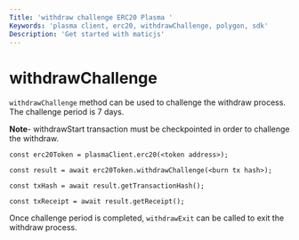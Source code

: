 ```yaml
---
Title: 'withdraw challenge ERC20 Plasma '
Keywords: 'plasma client, erc20, withdrawChallenge, polygon, sdk'
Description: 'Get started with maticjs'
---
```


# withdrawChallenge

`withdrawChallenge` method can be used to challenge the withdraw process. The challenge period is 7 days.

**Note**- withdrawStart transaction must be checkpointed in order to challenge the withdraw.

```
const erc20Token = plasmaClient.erc20(<token address>);

const result = await erc20Token.withdrawChallenge(<burn tx hash>);

const txHash = await result.getTransactionHash();

const txReceipt = await result.getReceipt();

```

Once challenge period is completed, `withdrawExit` can be called to exit the withdraw process.
